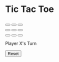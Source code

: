 <!DOCTYPE html>
<html lang="en">
<head>
    <meta charset="UTF-8">
        <meta name="viewport" content="width=device-width, initial-scale=1.0">
            <title>Tic Tac Toe</title>
                <link rel="stylesheet" href="styles.css">
                </head>
                <body>
                    <h1 class="header">Tic Tac Toe</h1>
                        <div class="box">
                                <div class="row">
                                            <button class="btn" onclick="makeMove(0, 0)"></button>
                                                        <button class="btn" onclick="makeMove(0, 1)"></button>
                                                                    <button class="btn" onclick="makeMove(0, 2)"></button>
                                                                            </div>
                                                                                    <div class="row">
                                                                                                <button class="btn" onclick="makeMove(1, 0)"></button>
                                                                                                            <button class="btn" onclick="makeMove(1, 1)"></button>
                                                                                                                        <button class="btn" onclick="makeMove(1, 2)"></button>
                                                                                                                                </div>
                                                                                                                                        <div class="row">
                                                                                                                                                    <button class="btn" onclick="makeMove(2, 0)"></button>
                                                                                                                                                                <button class="btn" onclick="makeMove(2, 1)"></button>
                                                                                                                                                                            <button class="btn" onclick="makeMove(2, 2)"></button>
                                                                                                                                                                                    </div>
                                                                                                                                                                                        </div>
                                                                                                                                                                                            <div class="result-container">
                                                                                                                                                                                                    <p class="result">Player X's Turn</p>
                                                                                                                                                                                                        </div>
                                                                                                                                                                                                            <div class="reset">
                                                                                                                                                                                                                    <button class="reset-btn" onclick="resetGame()">Reset</button>
                                                                                                                                                                                                                        </div>
                                                                                                                                                                                                                            <script src="script.js"></script>
                                                                                                                                                                                                                            </body>
                                                                                                                                                                                                                            </html>
                                                                                                                                                                                                                            
